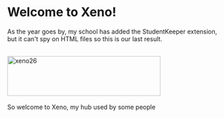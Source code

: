 # Welcome to Xeno!

As the year goes by, my school has added the StudentKeeper extension, but it can't spy on HTML files so this is our last result.

<br>
<img width="350" height="91" alt="xeno26" src="https://github.com/user-attachments/assets/bd7cfd2a-abe2-4313-803c-c5855dea245d" />
<br><br>
So welcome to Xeno, my hub used by some people
